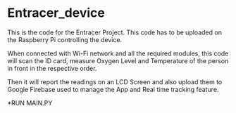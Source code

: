 # Entracer_device
This is the code for the Entracer Project. This code has to be uploaded on the Raspberry Pi controlling the device.

When connected with Wi-Fi network and all the required modules, this code will scan the ID card, measure Oxygen Level and Temperature of the person in front in the respective order. 

Then it will report the readings on an LCD Screen and also upload them to Google Firebase used to manage the App and Real time tracking feature. 

*RUN MAIN.PY

